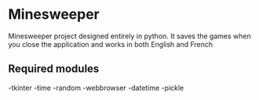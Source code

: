 # Minesweeper
Minesweeper project designed entirely in python. 
It saves the games when you close the application and works in both English and French

## Required modules
-tkinter
-time
-random
-webbrowser
-datetime
-pickle
